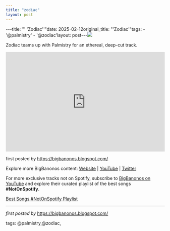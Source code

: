 ```yaml
---
title: "zodiac"
layout: post
---
```

---title: "' 'Zodiac''"date: 2025-02-12original_title: "'Zodiac'"tags:  - '@palmistry'  - '@zodiac'layout: post---<!--Zodiac & Palmistry--><img src="https://i1.sndcdn.com/artworks-BOipyoFIBYVHt4FF-3ezGVw-t500x500.png" /><p>Zodiac teams up with Palmistry for an ethereal, deep-cut track.</p><iframe allowfullscreen="" frameborder="0" height="315" src="https://www.youtube.com/embed/lLi0-TnwfHU" title="SO DEEP (feat. Palmistry)" width="100%"></iframe> <!--Footer--><p>first posted by <a href="https://bigbanonos.blogspot.com/">https://bigbanonos.blogspot.com/</a></p> <div> <p>Explore more BigBanonos content: <a href="https://bigbanonos.blogspot.com/">Website</a> | <a href="https://www.youtube.com/@BigBanonos">YouTube</a> | <a href="https://x.com/bigbanonos">Twitter</a></p></div><!--Subscribe and Playlist Links--><div>    <p>For more exclusive tracks not on Spotify, subscribe to <a href="https://www.youtube.com/@BigBanonos" target="_blank">BigBanonos on YouTube</a> and explore their curated playlist of the best songs <strong>#NotOnSpotify</strong>.</p>    <p><a href="https://www.youtube.com/playlist?list=PLtuNtuTatqI0kFahUCbtbfenC_ET5O_tr" target="_blank">Best Songs #NotOnSpotify Playlist<br /></a></p></div><hr /><p><em>first posted by</em> <a href="https://bigbanonos.blogspot.com/" rel="noopener" target="_new">https://bigbanonos.blogspot.com/</a></p><p>tags: @palmistry,@zodiac,</p>